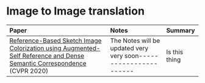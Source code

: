 # Image to Image translation

| Paper | Notes| Summary
|:-------------|:---------------|:-------|
|[Reference-Based Sketch Image Colorization using Augmented-Self Reference and Dense Semantic Correspondence](https://arxiv.org/pdf/2005.05207.pdf) (CVPR 2020)| The Notes will be updated very very soon-----------------------| Is this thing|
